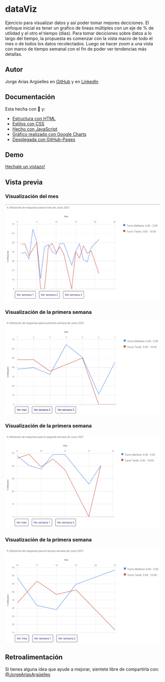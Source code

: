 # dataViz

Ejercicio para visualizar datos y así poder tomar mejores deciciones. 
El enfoque inicial es tener un grafico de lineas múltiples con un eje de % de utilidad y el otro el tiempo (días).
Para tomar deciciones sobre datos a lo largo del tiempo, la propuesta es comenzar con la vista macro de todo el mes o de todos los datos recolectados.
Luego se hacer zoom a una vista con marco de tiempo semanal con el fin de poder ver tendencias más detallas.

## Autor

Jorge Arias Argüelles en [GitHub](https://github.com/jorgearguellles) y en
[LinkedIn](https://www.linkedin.com/in/jorgeariasarguelles/)

  
## Documentación

Esta hecha con :green_heart: y:

* [Estructura con HTML](https://developer.mozilla.org/es/docs/Web/HTML)
* [Estilos con CSS](https://developer.mozilla.org/es/docs/Web/CSS)
* [Hecho con JavaScript](https://developer.mozilla.org/es/docs/Web/JavaScript)
* [Gráfico realizado con Google Charts](https://developers.google.com/chart)
* [Desplegada con GitHub-Pages](https://pages.github.com)

  
## Demo

[Hechale un vistazo!](https://jorgearguellles.github.io/dataViz/)

  
## Vista previa

### Visualización del mes

![App Screenshot](https://github.com/jorgearguellles/dataViz/blob/main/img/month.png)

### Visualización de la primera semana

![App Screenshot](https://github.com/jorgearguellles/dataViz/blob/main/img/weekOne.png)

### Visualización de la primera semana

![App Screenshot](https://github.com/jorgearguellles/dataViz/blob/main/img/weekTwo.png)

### Visualización de la primera semana

![App Screenshot](https://github.com/jorgearguellles/dataViz/blob/main/img/weekThree.png)

 
 ## Retroalimentación

Si tienes alguna idea que ayude a mejorar, sientete libre de compartirla con: [@JorgeAriasArgüelles](https://www.linkedin.com/in/jorgeariasarguelles/)
